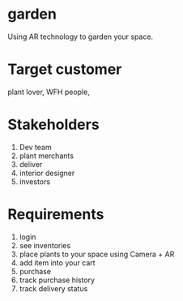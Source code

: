 # garden

Using AR technology to garden your space.

# Target customer

plant lover, WFH people,

# Stakeholders

1. Dev team
2. plant merchants
3. deliver
4. interior designer
5. investors

# Requirements

1. login
2. see inventories
3. place plants to your space using Camera + AR
4. add item into your cart
5. purchase
6. track purchase history
7. track delivery status
